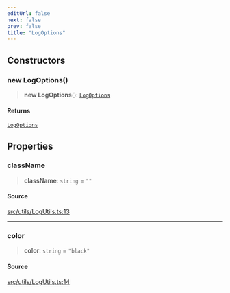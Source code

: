 ```yaml
---
editUrl: false
next: false
prev: false
title: "LogOptions"
---
```


## Constructors

### new LogOptions()

> **new LogOptions**(): [`LogOptions`](/api/namespaces/logutils/classes/logoptions/)

#### Returns

[`LogOptions`](/api/namespaces/logutils/classes/logoptions/)

## Properties

### className

> **className**: `string` = `""`

#### Source

[src/utils/LogUtils.ts:13](https://github.com/relishinc/dill-pixel/blob/543438455c9a47928084300159416186c2aa1095/src/utils/LogUtils.ts#L13)

***

### color

> **color**: `string` = `"black"`

#### Source

[src/utils/LogUtils.ts:14](https://github.com/relishinc/dill-pixel/blob/543438455c9a47928084300159416186c2aa1095/src/utils/LogUtils.ts#L14)
